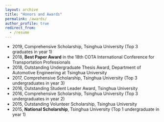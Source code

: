 ```yaml
---
layout: archive
title: "Honors and Awards"
permalink: /awards/
author_profile: true
redirect_from:
  - /resume
---
```


* 2019, Comprehensive Scholarship, Tsinghua University (Top 3 graduates in year 1)
* 2018, **Best Paper Award** in the 18th COTA International Conference for Transportation Professionals
* 2018, Outstanding Undergraduate Thesis Award, Department of Automotive Engineering at Tsinghua University
* 2017, Comprehensive Scholarship, Tsinghua University (Top 3 undergraduates in year 3)
* 2016, Outstanding Student Leader Award, Tsinghua University
* 2016, Comprehensive Scholarship, Tsinghua University (Top 3 undergraduates in year 2)
* 2015, Outstanding Volunteer Scholarship, Tsinghua University
* 2015, **National Scholarship**, Tsinghua University (Top 1 undergraduate in year 1)
